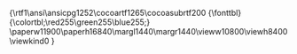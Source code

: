 {\rtf1\ansi\ansicpg1252\cocoartf1265\cocoasubrtf200
{\fonttbl}
{\colortbl;\red255\green255\blue255;}
\paperw11900\paperh16840\margl1440\margr1440\vieww10800\viewh8400\viewkind0
}